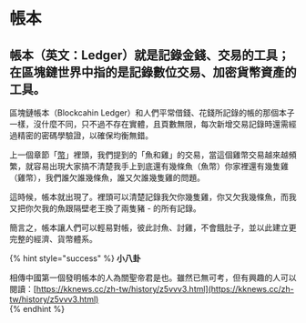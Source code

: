 # 帳本

## **帳本（英文：Ledger）就是記錄金錢、交易的工具；在區塊鏈世界中指的是記錄數位交易、加密貨幣資產的工具。**

區塊鏈帳本（Blockcahin Ledger）和人們平常借錢、花錢所記錄的帳的那個本子一樣，沒什麼不同，只不過不存在實體，且頁數無限，每次新增交易記錄時還需經過精密的密碼學驗證，以確保均衡無錯。

上一個章節「[幣](currency.md)」裡頭，我們提到的「魚和雞」的交易，當這個雞幣交易越來越頻繁，就容易出現大家搞不清楚我手上到底還有幾條魚（魚幣）你家裡還有幾隻雞（雞幣），我們誰欠誰幾條魚，誰又欠誰幾隻雞的問題。

這時候，帳本就出現了。裡頭可以清楚記錄我欠你幾隻雞，你又欠我幾條魚，而我又把你欠我的魚跟隔壁老王換了兩隻豬 - 的所有記錄。

簡言之，帳本讓人們可以輕易對帳，彼此討魚、討雞，不會餓肚子，並以此建立更完整的經濟、貨幣體系。

{% hint style="success" %}
**小八卦**

相傳中國第一個發明帳本的人為關聖帝君是也。雖然已無可考，但有興趣的人可以閱讀：[https://kknews.cc/zh-tw/history/z5vvv3.html](https://kknews.cc/zh-tw/history/z5vvv3.html)  
{% endhint %}



